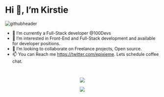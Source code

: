 
<h1> Hi 👋, I’m Kirstie</h1

![githubheader](https://user-images.githubusercontent.com/39728053/168490990-a54b9d26-cdb9-4498-a189-2effb181f181.gif)

- 🌱 I’m currently a Full-Stack developer @100Devs
- 👀 I’m interested in Front-End and Full-Stack development and available for developer positions.
- 💞️ I’m looking to collaborate on Freelance projects, Open source.
- 📫 You can Reach me https://twitter.com/epixieme. Lets schedule coffee chat.

<!---
epixieme/epixieme is a ✨ special ✨ repository because its `README.md` (this file) appears on your GitHub profile.
You can click the Preview link to take a look at your changes.
--->



<!-- ![Kirstie's GitHub stats](https://github-readme-stats.vercel.app/api?username=epixieme&show_icons=true&theme=dracula)

 -->

<br/>
<p align=center>
  <img align="center" src="https://github-readme-stats.vercel.app/api?username=epixieme&show_icons=true&theme=radical" />
 
           
</p>
 <p align=center>
<img align="center" src="https://github-readme-stats.vercel.app/api/top-langs/?username=epixiem)](https://github.com/anuraghazra/github-readme-stats" />

  </p>         

